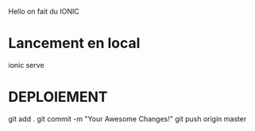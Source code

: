 Hello on fait du IONIC

# Lancement en local
ionic serve


# DEPLOIEMENT 

git add .
git commit -m "Your Awesome Changes!"
git push origin master

